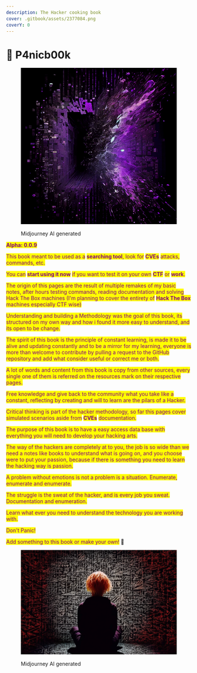 ```yaml
---
description: The Hacker cooking book
cover: .gitbook/assets/2377084.png
coverY: 0
---
```


# 🔮 P4nicb00k

<figure><img src=".gitbook/assets/Shremboat_purple_matrix_code_color_explosion_c755ddcc-0691-4c20-8014-6a17ca5ef284.png" alt=""><figcaption><p>Midjourney AI generated</p></figcaption></figure>

<mark style="color:purple;">**Alpha: 0.0.9**</mark>

<mark style="color:purple;">This book meant to be used as a</mark> <mark style="color:purple;"></mark><mark style="color:purple;">**searching tool**</mark><mark style="color:purple;">, look for</mark> <mark style="color:purple;"></mark><mark style="color:purple;">**CVEs**</mark> <mark style="color:purple;"></mark><mark style="color:purple;">attacks, commands, etc.</mark>

<mark style="color:purple;">You can</mark> <mark style="color:purple;"></mark><mark style="color:purple;">**start using it now**</mark> <mark style="color:purple;"></mark><mark style="color:purple;">if you want to test it on your own</mark> <mark style="color:purple;"></mark><mark style="color:purple;">**CTF**</mark> <mark style="color:purple;"></mark><mark style="color:purple;">or</mark> <mark style="color:purple;"></mark><mark style="color:purple;">**work**</mark><mark style="color:purple;">.</mark>

<mark style="color:purple;">The origin of this pages are the result of multiple remakes of my basic notes, after hours testing commands, reading documentation and solving Hack The Box machines (I'm planning to cover the entirety of</mark> <mark style="color:purple;"></mark><mark style="color:purple;">**Hack The Box**</mark> <mark style="color:purple;"></mark><mark style="color:purple;">machines especially CTF wise)</mark>

<mark style="color:purple;">Understanding and building a Methodology was the goal of this book, its structured on my own way and how i found it more easy to understand, and its open to be change.</mark>

<mark style="color:purple;">The spirit of this book is the principle of constant learning, is made it to be alive and updating constantly and to be a mirror for my learning, everyone is more than welcome to contribute by pulling a request to the GitHub repository and add what consider useful or correct me or both.</mark>

<mark style="color:purple;">A lot of words and content from this book is copy from other sources, every single one of them is referred on the resources mark on their respective pages.</mark>

<mark style="color:purple;">Free knowledge and give back to the community what you take like a constant, reflecting by creating and will to learn are the pilars of a Hacker.</mark>

<mark style="color:purple;">Critical thinking is part of the hacker methodology, so far this pages cover simulated scenarios aside from</mark> <mark style="color:purple;"></mark><mark style="color:purple;">**CVEs**</mark> <mark style="color:purple;"></mark><mark style="color:purple;">documentation.</mark>&#x20;

<mark style="color:purple;">The purpose of this book is to have a easy access data base with everything you will need  to develop your hacking arts.</mark>

<mark style="color:purple;">The way of the hackers are completely at to you, the job is so wide than we need a notes like books to understand what is going on, and you choose were to put your passion, because if there is something you need to learn the hacking way is passion.</mark>

<mark style="color:purple;">A problem without emotions is not a problem is a situation. Enumerate, enumerate and enumerate.</mark>

<mark style="color:purple;">The struggle is the sweat of the hacker, and is every job you sweat. Documentation and enumeration.</mark>

<mark style="color:purple;">Learn what ever you need to understand the technology you are working with.</mark>

<mark style="color:purple;">Don't Panic!</mark>&#x20;

<mark style="color:purple;">Add something to this book or make your own!</mark> :tada:

<figure><img src=".gitbook/assets/Cubethulhu_colorful_cellular_automata_calligraphy_sony_a7_IV_ph_fd9a806d-5b02-44f6-ac9a-a6d84d9c20ca.png" alt=""><figcaption><p>Midjourney AI generated</p></figcaption></figure>



